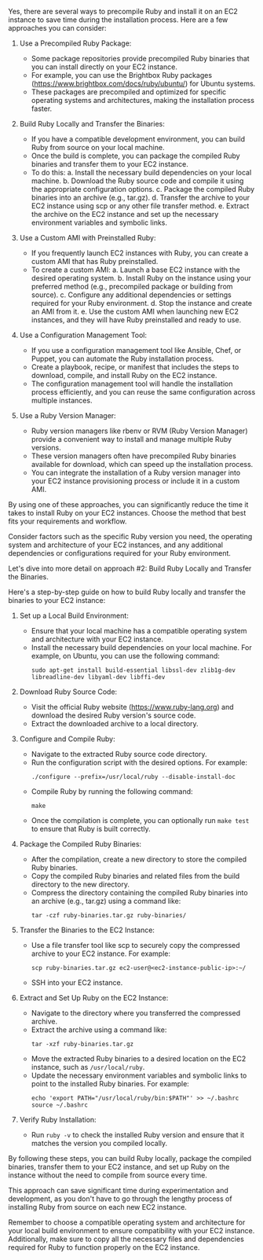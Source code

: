 Yes, there are several ways to precompile Ruby and install it on an EC2 instance to save time during the installation process. Here are a few approaches you can consider:

1. Use a Precompiled Ruby Package:
   - Some package repositories provide precompiled Ruby binaries that you can install directly on your EC2 instance.
   - For example, you can use the Brightbox Ruby packages (https://www.brightbox.com/docs/ruby/ubuntu/) for Ubuntu systems.
   - These packages are precompiled and optimized for specific operating systems and architectures, making the installation process faster.

2. Build Ruby Locally and Transfer the Binaries:
   - If you have a compatible development environment, you can build Ruby from source on your local machine.
   - Once the build is complete, you can package the compiled Ruby binaries and transfer them to your EC2 instance.
   - To do this:
     a. Install the necessary build dependencies on your local machine.
     b. Download the Ruby source code and compile it using the appropriate configuration options.
     c. Package the compiled Ruby binaries into an archive (e.g., tar.gz).
     d. Transfer the archive to your EC2 instance using scp or any other file transfer method.
     e. Extract the archive on the EC2 instance and set up the necessary environment variables and symbolic links.

3. Use a Custom AMI with Preinstalled Ruby:
   - If you frequently launch EC2 instances with Ruby, you can create a custom AMI that has Ruby preinstalled.
   - To create a custom AMI:
     a. Launch a base EC2 instance with the desired operating system.
     b. Install Ruby on the instance using your preferred method (e.g., precompiled package or building from source).
     c. Configure any additional dependencies or settings required for your Ruby environment.
     d. Stop the instance and create an AMI from it.
     e. Use the custom AMI when launching new EC2 instances, and they will have Ruby preinstalled and ready to use.

4. Use a Configuration Management Tool:
   - If you use a configuration management tool like Ansible, Chef, or Puppet, you can automate the Ruby installation process.
   - Create a playbook, recipe, or manifest that includes the steps to download, compile, and install Ruby on the EC2 instance.
   - The configuration management tool will handle the installation process efficiently, and you can reuse the same configuration across multiple instances.

5. Use a Ruby Version Manager:
   - Ruby version managers like rbenv or RVM (Ruby Version Manager) provide a convenient way to install and manage multiple Ruby versions.
   - These version managers often have precompiled Ruby binaries available for download, which can speed up the installation process.
   - You can integrate the installation of a Ruby version manager into your EC2 instance provisioning process or include it in a custom AMI.

By using one of these approaches, you can significantly reduce the time it takes to install Ruby on your EC2 instances. Choose the method that best fits your requirements and workflow.

Consider factors such as the specific Ruby version you need, the operating system and architecture of your EC2 instances, and any additional dependencies or configurations required for your Ruby environment.

Let's dive into more detail on approach #2: Build Ruby Locally and Transfer the Binaries.

Here's a step-by-step guide on how to build Ruby locally and transfer the binaries to your EC2 instance:

1. Set up a Local Build Environment:
   - Ensure that your local machine has a compatible operating system and architecture with your EC2 instance.
   - Install the necessary build dependencies on your local machine. For example, on Ubuntu, you can use the following command:
     ```
     sudo apt-get install build-essential libssl-dev zlib1g-dev libreadline-dev libyaml-dev libffi-dev
     ```

2. Download Ruby Source Code:
   - Visit the official Ruby website (https://www.ruby-lang.org) and download the desired Ruby version's source code.
   - Extract the downloaded archive to a local directory.

3. Configure and Compile Ruby:
   - Navigate to the extracted Ruby source code directory.
   - Run the configuration script with the desired options. For example:
     ```
     ./configure --prefix=/usr/local/ruby --disable-install-doc
     ```
   - Compile Ruby by running the following command:
     ```
     make
     ```
   - Once the compilation is complete, you can optionally run `make test` to ensure that Ruby is built correctly.

4. Package the Compiled Ruby Binaries:
   - After the compilation, create a new directory to store the compiled Ruby binaries.
   - Copy the compiled Ruby binaries and related files from the build directory to the new directory.
   - Compress the directory containing the compiled Ruby binaries into an archive (e.g., tar.gz) using a command like:
     ```
     tar -czf ruby-binaries.tar.gz ruby-binaries/
     ```

5. Transfer the Binaries to the EC2 Instance:
   - Use a file transfer tool like scp to securely copy the compressed archive to your EC2 instance. For example:
     ```
     scp ruby-binaries.tar.gz ec2-user@<ec2-instance-public-ip>:~/
     ```
   - SSH into your EC2 instance.

6. Extract and Set Up Ruby on the EC2 Instance:
   - Navigate to the directory where you transferred the compressed archive.
   - Extract the archive using a command like:
     ```
     tar -xzf ruby-binaries.tar.gz
     ```
   - Move the extracted Ruby binaries to a desired location on the EC2 instance, such as `/usr/local/ruby`.
   - Update the necessary environment variables and symbolic links to point to the installed Ruby binaries. For example:
     ```
     echo 'export PATH="/usr/local/ruby/bin:$PATH"' >> ~/.bashrc
     source ~/.bashrc
     ```

7. Verify Ruby Installation:
   - Run `ruby -v` to check the installed Ruby version and ensure that it matches the version you compiled locally.

By following these steps, you can build Ruby locally, package the compiled binaries, transfer them to your EC2 instance, and set up Ruby on the instance without the need to compile from source every time.

This approach can save significant time during experimentation and development, as you don't have to go through the lengthy process of installing Ruby from source on each new EC2 instance.

Remember to choose a compatible operating system and architecture for your local build environment to ensure compatibility with your EC2 instance. Additionally, make sure to copy all the necessary files and dependencies required for Ruby to function properly on the EC2 instance.
